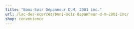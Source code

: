 ```yaml
---
title: "Boni-Soir Dépanneur D.M. 2001 inc."
url: /lac-des-ecorces/boni-soir-depanneur-d-m-2001-inc/
shop: convenience
---
```

